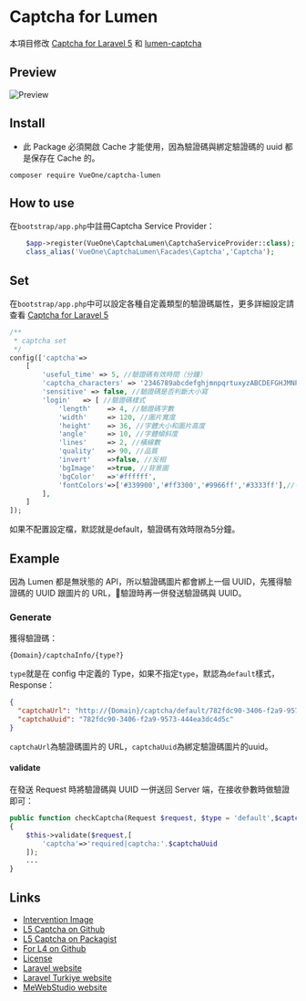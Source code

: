# Captcha for Lumen

本項目修改 [Captcha for Laravel 5](https://github.com/mewebstudio/captcha) 和 [lumen-captcha](https://github.com/aishan/lumen-captcha)



## Preview
![Preview](http://i.imgur.com/HYtr744.png)

## Install
* 此 Package 必須開啟 Cache 才能使用，因為驗證碼與綁定驗證碼的 uuid 都是保存在 Cache 的。

```
composer require VueOne/captcha-lumen
```


## How to use

在`bootstrap/app.php`中註冊Captcha Service Provider：

```php
    $app->register(VueOne\CaptchaLumen\CaptchaServiceProvider::class);
    class_alias('VueOne\CaptchaLumen\Facades\Captcha','Captcha');
```


## Set

在`bootstrap/app.php`中可以設定各種自定義類型的驗證碼屬性，更多詳細設定請查看 [Captcha for Laravel 5](https://github.com/mewebstudio/captcha)
```php
/**
 * captcha set
 */
config(['captcha'=>
    [
        'useful_time' => 5, //驗證碼有效時間（分鐘）
        'captcha_characters' => '2346789abcdefghjmnpqrtuxyzABCDEFGHJMNPQRTUXYZ',
        'sensitive' => false, //驗證碼是否判斷大小寫
        'login'   => [ //驗證碼樣式
            'length'    => 4, //驗證碼字數
            'width'     => 120, //圖片寬度
            'height'    => 36, //字體大小和圖片高度
            'angle'     => 10, //字體傾斜度
            'lines'     => 2, //橫線數
            'quality'   => 90, //品質
            'invert'    =>false, //反相
            'bgImage'   =>true, //背景圖
            'bgColor'   =>'#ffffff',
            'fontColors'=>['#339900','#ff3300','#9966ff','#3333ff'],//字體顏色
        ],
    ]
]);
```
如果不配置設定檔，默認就是default，驗證碼有效時限為5分鐘。
## Example
因為 Lumen 都是無狀態的 API，所以驗證碼圖片都會綁上一個 UUID，先獲得驗證碼的 UUID 跟圖片的 URL，驗證時再一併發送驗證碼與 UUID。
### Generate
獲得驗證碼：
```
{Domain}/captchaInfo/{type?}
```
`type`就是在 config 中定義的 Type，如果不指定`type`，默認為`default`樣式，Response：
```json
{
  "captchaUrl": "http://{Domain}/captcha/default/782fdc90-3406-f2a9-9573-444ea3dc4d5c",
  "captchaUuid": "782fdc90-3406-f2a9-9573-444ea3dc4d5c"
}
```
`captchaUrl`為驗證碼圖片的 URL，`captchaUuid`為綁定驗證碼圖片的uuid。

#### validate
在發送 Request 時將驗證碼與 UUID 一併送回 Server 端，在接收參數時做驗證即可：
```php
public function checkCaptcha(Request $request, $type = 'default',$captchaUuid)
{
    $this->validate($request,[
        'captcha'=>'required|captcha:'.$captchaUuid
    ]);
    ...
}
```


## Links
* [Intervention Image](https://github.com/Intervention/image)
* [L5 Captcha on Github](https://github.com/mewebstudio/captcha)
* [L5 Captcha on Packagist](https://packagist.org/packages/mews/captcha)
* [For L4 on Github](https://github.com/mewebstudio/captcha/tree/master-l4)
* [License](http://www.opensource.org/licenses/mit-license.php)
* [Laravel website](http://laravel.com)
* [Laravel Turkiye website](http://www.laravel.gen.tr)
* [MeWebStudio website](http://www.mewebstudio.com)
